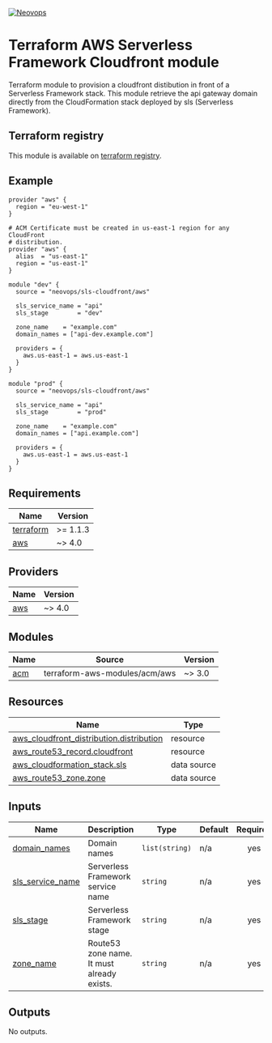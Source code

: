 <!-- BEGIN_TF_DOCS -->
[![Neovops](https://neovops.io/images/logos/neovops.svg)](https://neovops.io)

# Terraform AWS Serverless Framework Cloudfront module

Terraform module to provision a cloudfront distibution in front of a
Serverless Framework stack. This module retrieve the api gateway domain
directly from the CloudFormation stack deployed by sls (Serverless
Framework).

## Terraform registry

This module is available on
[terraform registry](https://registry.terraform.io/modules/neovops/sls-cloudfront/aws/latest).

## Example

```hcl
provider "aws" {
  region = "eu-west-1"
}

# ACM Certificate must be created in us-east-1 region for any CloudFront
# distribution.
provider "aws" {
  alias  = "us-east-1"
  region = "us-east-1"
}

module "dev" {
  source = "neovops/sls-cloudfront/aws"

  sls_service_name = "api"
  sls_stage        = "dev"

  zone_name    = "example.com"
  domain_names = ["api-dev.example.com"]

  providers = {
    aws.us-east-1 = aws.us-east-1
  }
}

module "prod" {
  source = "neovops/sls-cloudfront/aws"

  sls_service_name = "api"
  sls_stage        = "prod"

  zone_name    = "example.com"
  domain_names = ["api.example.com"]

  providers = {
    aws.us-east-1 = aws.us-east-1
  }
}
```

## Requirements

| Name | Version |
|------|---------|
| <a name="requirement_terraform"></a> [terraform](#requirement\_terraform) | >= 1.1.3 |
| <a name="requirement_aws"></a> [aws](#requirement\_aws) | ~> 4.0 |

## Providers

| Name | Version |
|------|---------|
| <a name="provider_aws"></a> [aws](#provider\_aws) | ~> 4.0 |

## Modules

| Name | Source | Version |
|------|--------|---------|
| <a name="module_acm"></a> [acm](#module\_acm) | terraform-aws-modules/acm/aws | ~> 3.0 |

## Resources

| Name | Type |
|------|------|
| [aws_cloudfront_distribution.distribution](https://registry.terraform.io/providers/hashicorp/aws/latest/docs/resources/cloudfront_distribution) | resource |
| [aws_route53_record.cloudfront](https://registry.terraform.io/providers/hashicorp/aws/latest/docs/resources/route53_record) | resource |
| [aws_cloudformation_stack.sls](https://registry.terraform.io/providers/hashicorp/aws/latest/docs/data-sources/cloudformation_stack) | data source |
| [aws_route53_zone.zone](https://registry.terraform.io/providers/hashicorp/aws/latest/docs/data-sources/route53_zone) | data source |

## Inputs

| Name | Description | Type | Default | Required |
|------|-------------|------|---------|:--------:|
| <a name="input_domain_names"></a> [domain\_names](#input\_domain\_names) | Domain names | `list(string)` | n/a | yes |
| <a name="input_sls_service_name"></a> [sls\_service\_name](#input\_sls\_service\_name) | Serverless Framework service name | `string` | n/a | yes |
| <a name="input_sls_stage"></a> [sls\_stage](#input\_sls\_stage) | Serverless Framework stage | `string` | n/a | yes |
| <a name="input_zone_name"></a> [zone\_name](#input\_zone\_name) | Route53 zone name. It must already exists. | `string` | n/a | yes |

## Outputs

No outputs.
<!-- END_TF_DOCS -->